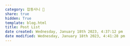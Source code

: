 ```yaml
---  
category: 잡동사니 🧸  
share: true  
hidden: True  
template: blog.html  
title: Post List  
date created: Wednesday, January 18th 2023, 4:37:12 pm  
date modified: Wednesday, January 18th 2023, 4:41:28 pm  
---  
```

  
  
